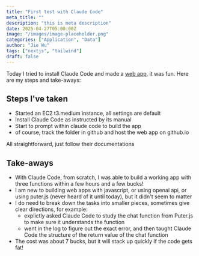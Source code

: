 ```yaml
---
title: "First test with Claude Code"
meta_title: ""
description: "this is meta description"
date: 2025-04-27T05:00:00Z
image: "/images/image-placeholder.png"
categories: ["Application", "Data"]
author: "Jie Wu"
tags: ["nextjs", "tailwind"]
draft: false
---
```


Today I tried to install Claude Code and made a [web app](https://dnageek.github.io/calendar.playground/), it was fun. Here are my steps and take-aways:

## Steps I've taken

* Started an EC2 t3.medium instance, all settings are default
* Install Claude Code as instructed by its manual
* Start to prompt within claude code to build the app
* of course, track the folder in github and host the web app on github.io

All straightforward, just follow their documentations

## Take-aways

* With Claude Code, from scratch, I was able to build a working app  with three functions within a few hours and a few bucks!
* I am new to building web apps with javascript, or using openai api, or using puter.js (never heard of it until today), but it didn't seem to matter
* I do need to break down the tasks into smaller pieces, sometimes give clear directions, for example:
    * explictly asked Claude Code to study the chat function from Puter.js to make sure it understands the function
    * went in the log to figure out the exact error, and then taught Claude Code the structure of the return value of the chat function
* The cost was about 7 bucks, but it will stack up quickly if the code gets fat!

